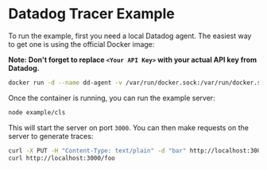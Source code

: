 # Datadog Tracer Example

To run the example, first you need a local Datadog agent. The easiest way to get one is using the official Docker image:

**Note: Don't forget to replace `<Your API Key>` with your actual API key from Datadog.**

```sh
docker run -d --name dd-agent -v /var/run/docker.sock:/var/run/docker.sock:ro -v /proc/:/host/proc/:ro -v /sys/fs/cgroup/:/host/sys/fs/cgroup:ro -e API_KEY=<Your API Key> -e SD_BACKEND=docker -e DD_APM_ENABLED=true -p 8126:8126 datadog/docker-dd-agent:latest
```

Once the container is running, you can run the example server:

```sh
node example/cls
```

This will start the server on port `3000`. You can then make requests on the server to generate traces:

```sh
curl -X PUT -H "Content-Type: text/plain" -d "bar" http://localhost:3000/foo
curl http://localhost:3000/foo
```
